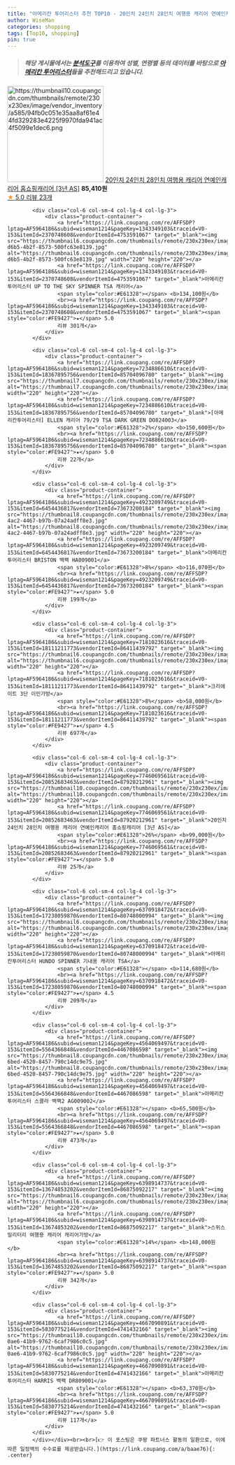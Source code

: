 ```yaml
---
title: "아메리칸 투어리스터 추천 TOP10 - 20인치 24인치 28인치 여행용 캐리어 연예인캐리어 홈쇼핑캐리어 [3년 AS]"
author: WiseMan
categories: shopping
tags: [Top10, shopping]
pin: true
---
```


> ##### 해당 게시물에서는 [**분석도구**](https://itemscout.io/)를 이용하여 **성별**, **연령별** 등의 데이터를 바탕으로 [**아메리칸 투어리스터**](https://link.coupang.com/a/baae76)들을 추천해드리고 있습니다.
<div class="container"><div class="row">
            <div class="col-6 col-sm-4 col-lg-4 col-lg-3">
                <div class="product-container">
                    <a href="https://link.coupang.com/re/AFFSDP?lptag=AF5964186&subid=wiseman1214&pageKey=7764117852&traceid=V0-153&itemId=20943987494&vendorItemId=88010279746" target="_blank"><img src="https://thumbnail10.coupangcdn.com/thumbnails/remote/230x230ex/image/vendor_inventory/a585/94fb0c051e35aa8af61e44fd329283e4225f9970fda941ac4f5099e1dec6.png" alt="https://thumbnail10.coupangcdn.com/thumbnails/remote/230x230ex/image/vendor_inventory/a585/94fb0c051e35aa8af61e44fd329283e4225f9970fda941ac4f5099e1dec6.png" width="220" height="220"></a>
                    <a href="https://link.coupang.com/re/AFFSDP?lptag=AF5964186&subid=wiseman1214&pageKey=7764117852&traceid=V0-153&itemId=20943987494&vendorItemId=88010279746" target="_blank">20인치 24인치 28인치 여행용 캐리어 연예인캐리어 홈쇼핑캐리어 [3년 AS]</a>
                    <span style="color:#E61328"></span> <b>85,410원</b>
                    <br><a href="https://link.coupang.com/re/AFFSDP?lptag=AF5964186&subid=wiseman1214&pageKey=7764117852&traceid=V0-153&itemId=20943987494&vendorItemId=88010279746" target="_blank"><span style="color:#FE9427">★</span> 5.0
                    리뷰 23개</a>
                </div>
            </div>
            
            <div class="col-6 col-sm-4 col-lg-4 col-lg-3">
                <div class="product-container">
                    <a href="https://link.coupang.com/re/AFFSDP?lptag=AF5964186&subid=wiseman1214&pageKey=1343349103&traceid=V0-153&itemId=2370748608&vendorItemId=4753591067" target="_blank"><img src="https://thumbnail6.coupangcdn.com/thumbnails/remote/230x230ex/image/retail/images/2019/05/10/14/6/84721133-d6b5-4b2f-8573-500fc63e8139.jpg" alt="https://thumbnail6.coupangcdn.com/thumbnails/remote/230x230ex/image/retail/images/2019/05/10/14/6/84721133-d6b5-4b2f-8573-500fc63e8139.jpg" width="220" height="220"></a>
                    <a href="https://link.coupang.com/re/AFFSDP?lptag=AF5964186&subid=wiseman1214&pageKey=1343349103&traceid=V0-153&itemId=2370748608&vendorItemId=4753591067" target="_blank">아메리칸투어리스터 UP TO THE SKY SPINNER TSA 캐리어</a>
                    <span style="color:#E61328"></span> <b>134,100원</b>
                    <br><a href="https://link.coupang.com/re/AFFSDP?lptag=AF5964186&subid=wiseman1214&pageKey=1343349103&traceid=V0-153&itemId=2370748608&vendorItemId=4753591067" target="_blank"><span style="color:#FE9427">★</span> 5.0
                    리뷰 301개</a>
                </div>
            </div>
            
            <div class="col-6 col-sm-4 col-lg-4 col-lg-3">
                <div class="product-container">
                    <a href="https://link.coupang.com/re/AFFSDP?lptag=AF5964186&subid=wiseman1214&pageKey=7234886610&traceid=V0-153&itemId=18367895756&vendorItemId=85704096780" target="_blank"><img src="https://thumbnail7.coupangcdn.com/thumbnails/remote/230x230ex/image/vendor_inventory/b253/3816ca054d5a5bd3926e685ee188c73593eb089af23b3c8649ca8ab43753.jpg" alt="https://thumbnail7.coupangcdn.com/thumbnails/remote/230x230ex/image/vendor_inventory/b253/3816ca054d5a5bd3926e685ee188c73593eb089af23b3c8649ca8ab43753.jpg" width="220" height="220"></a>
                    <a href="https://link.coupang.com/re/AFFSDP?lptag=AF5964186&subid=wiseman1214&pageKey=7234886610&traceid=V0-153&itemId=18367895756&vendorItemId=85704096780" target="_blank">[아메리칸투어리스터] ELLEN 캐리어 79/29 TSA DARK GREEN DO824003</a>
                    <span style="color:#E61328">2%</span> <b>150,600원</b>
                    <br><a href="https://link.coupang.com/re/AFFSDP?lptag=AF5964186&subid=wiseman1214&pageKey=7234886610&traceid=V0-153&itemId=18367895756&vendorItemId=85704096780" target="_blank"><span style="color:#FE9427">★</span> 5.0
                    리뷰 22개</a>
                </div>
            </div>
            
            <div class="col-6 col-sm-4 col-lg-4 col-lg-3">
                <div class="product-container">
                    <a href="https://link.coupang.com/re/AFFSDP?lptag=AF5964186&subid=wiseman1214&pageKey=4923209749&traceid=V0-153&itemId=6454436817&vendorItemId=73673200184" target="_blank"><img src="https://thumbnail8.coupangcdn.com/thumbnails/remote/230x230ex/image/retail/images/2019/11/06/11/3/2b41c5bd-4ac2-4467-b97b-07a24adff8e3.jpg" alt="https://thumbnail8.coupangcdn.com/thumbnails/remote/230x230ex/image/retail/images/2019/11/06/11/3/2b41c5bd-4ac2-4467-b97b-07a24adff8e3.jpg" width="220" height="220"></a>
                    <a href="https://link.coupang.com/re/AFFSDP?lptag=AF5964186&subid=wiseman1214&pageKey=4923209749&traceid=V0-153&itemId=6454436817&vendorItemId=73673200184" target="_blank">아메리칸투어리스터 BRISTON 백팩 HA009001</a>
                    <span style="color:#E61328">8%</span> <b>116,070원</b>
                    <br><a href="https://link.coupang.com/re/AFFSDP?lptag=AF5964186&subid=wiseman1214&pageKey=4923209749&traceid=V0-153&itemId=6454436817&vendorItemId=73673200184" target="_blank"><span style="color:#FE9427">★</span> 5.0
                    리뷰 199개</a>
                </div>
            </div>
            
            <div class="col-6 col-sm-4 col-lg-4 col-lg-3">
                <div class="product-container">
                    <a href="https://link.coupang.com/re/AFFSDP?lptag=AF5964186&subid=wiseman1214&pageKey=7181023616&traceid=V0-153&itemId=18111211773&vendorItemId=86411439792" target="_blank"><img src="https://thumbnail6.coupangcdn.com/thumbnails/remote/230x230ex/image/vendor_inventory/e0a7/060e8eaf5ebe2bbb0c8ebf8a2f12c871829b877b6eaa64d035d671f74af5.jpg" alt="https://thumbnail6.coupangcdn.com/thumbnails/remote/230x230ex/image/vendor_inventory/e0a7/060e8eaf5ebe2bbb0c8ebf8a2f12c871829b877b6eaa64d035d671f74af5.jpg" width="220" height="220"></a>
                    <a href="https://link.coupang.com/re/AFFSDP?lptag=AF5964186&subid=wiseman1214&pageKey=7181023616&traceid=V0-153&itemId=18111211773&vendorItemId=86411439792" target="_blank">크리에이트 3단 이민가방</a>
                    <span style="color:#E61328">8%</span> <b>58,000원</b>
                    <br><a href="https://link.coupang.com/re/AFFSDP?lptag=AF5964186&subid=wiseman1214&pageKey=7181023616&traceid=V0-153&itemId=18111211773&vendorItemId=86411439792" target="_blank"><span style="color:#FE9427">★</span> 4.5
                    리뷰 697개</a>
                </div>
            </div>
            
            <div class="col-6 col-sm-4 col-lg-4 col-lg-3">
                <div class="product-container">
                    <a href="https://link.coupang.com/re/AFFSDP?lptag=AF5964186&subid=wiseman1214&pageKey=7746069561&traceid=V0-153&itemId=20852683463&vendorItemId=87920212961" target="_blank"><img src="https://thumbnail10.coupangcdn.com/thumbnails/remote/230x230ex/image/vendor_inventory/b70b/d6a391b0c363ff7cf6b555cf34c122b0a3257519fc5ead0e7a1cbcbe4047.png" alt="https://thumbnail10.coupangcdn.com/thumbnails/remote/230x230ex/image/vendor_inventory/b70b/d6a391b0c363ff7cf6b555cf34c122b0a3257519fc5ead0e7a1cbcbe4047.png" width="220" height="220"></a>
                    <a href="https://link.coupang.com/re/AFFSDP?lptag=AF5964186&subid=wiseman1214&pageKey=7746069561&traceid=V0-153&itemId=20852683463&vendorItemId=87920212961" target="_blank">20인치 24인치 28인치 여행용 캐리어 연예인캐리어 홈쇼핑캐리어 [3년 AS]</a>
                    <span style="color:#E61328">26%</span> <b>99,000원</b>
                    <br><a href="https://link.coupang.com/re/AFFSDP?lptag=AF5964186&subid=wiseman1214&pageKey=7746069561&traceid=V0-153&itemId=20852683463&vendorItemId=87920212961" target="_blank"><span style="color:#FE9427">★</span> 5.0
                    리뷰 25개</a>
                </div>
            </div>
            
            <div class="col-6 col-sm-4 col-lg-4 col-lg-3">
                <div class="product-container">
                    <a href="https://link.coupang.com/re/AFFSDP?lptag=AF5964186&subid=wiseman1214&pageKey=6370918472&traceid=V0-153&itemId=17238059870&vendorItemId=80748000994" target="_blank"><img src="https://thumbnail6.coupangcdn.com/thumbnails/remote/230x230ex/image/rs_quotation_api/l4eozsyl/b9c101f104614c8e8ab38c203d48490b.jpg" alt="https://thumbnail6.coupangcdn.com/thumbnails/remote/230x230ex/image/rs_quotation_api/l4eozsyl/b9c101f104614c8e8ab38c203d48490b.jpg" width="220" height="220"></a>
                    <a href="https://link.coupang.com/re/AFFSDP?lptag=AF5964186&subid=wiseman1214&pageKey=6370918472&traceid=V0-153&itemId=17238059870&vendorItemId=80748000994" target="_blank">아메리칸투어리스터 HUNDO SPINNER 기내용 캐리어 TSA</a>
                    <span style="color:#E61328"></span> <b>114,680원</b>
                    <br><a href="https://link.coupang.com/re/AFFSDP?lptag=AF5964186&subid=wiseman1214&pageKey=6370918472&traceid=V0-153&itemId=17238059870&vendorItemId=80748000994" target="_blank"><span style="color:#FE9427">★</span> 4.5
                    리뷰 209개</a>
                </div>
            </div>
            
            <div class="col-6 col-sm-4 col-lg-4 col-lg-3">
                <div class="product-container">
                    <a href="https://link.coupang.com/re/AFFSDP?lptag=AF5964186&subid=wiseman1214&pageKey=4564069497&traceid=V0-153&itemId=5564366848&vendorItemId=4467086598" target="_blank"><img src="https://thumbnail8.coupangcdn.com/thumbnails/remote/230x230ex/image/product/image/vendoritem/2017/09/25/3122733098/b0cb1a57-6bed-4520-8457-790c14dc9e75.jpg" alt="https://thumbnail8.coupangcdn.com/thumbnails/remote/230x230ex/image/product/image/vendoritem/2017/09/25/3122733098/b0cb1a57-6bed-4520-8457-790c14dc9e75.jpg" width="220" height="220"></a>
                    <a href="https://link.coupang.com/re/AFFSDP?lptag=AF5964186&subid=wiseman1214&pageKey=4564069497&traceid=V0-153&itemId=5564366848&vendorItemId=4467086598" target="_blank">아메리칸투어리스터 스콜라 백팩2 AG009002</a>
                    <span style="color:#E61328"></span> <b>65,500원</b>
                    <br><a href="https://link.coupang.com/re/AFFSDP?lptag=AF5964186&subid=wiseman1214&pageKey=4564069497&traceid=V0-153&itemId=5564366848&vendorItemId=4467086598" target="_blank"><span style="color:#FE9427">★</span> 5.0
                    리뷰 473개</a>
                </div>
            </div>
            
            <div class="col-6 col-sm-4 col-lg-4 col-lg-3">
                <div class="product-container">
                    <a href="https://link.coupang.com/re/AFFSDP?lptag=AF5964186&subid=wiseman1214&pageKey=6398914737&traceid=V0-153&itemId=13674853202&vendorItemId=86875092217" target="_blank"><img src="https://thumbnail6.coupangcdn.com/thumbnails/remote/230x230ex/image/vendor_inventory/e04d/b2e28a9934a946284e16ed34c8569d3477cf5a43b25aa1accb1e160261c8.jpg" alt="https://thumbnail6.coupangcdn.com/thumbnails/remote/230x230ex/image/vendor_inventory/e04d/b2e28a9934a946284e16ed34c8569d3477cf5a43b25aa1accb1e160261c8.jpg" width="220" height="220"></a>
                    <a href="https://link.coupang.com/re/AFFSDP?lptag=AF5964186&subid=wiseman1214&pageKey=6398914737&traceid=V0-153&itemId=13674853202&vendorItemId=86875092217" target="_blank">스위스밀리터리 여행용 캐리어 캐리어가방</a>
                    <span style="color:#E61328">14%</span> <b>148,000원</b>
                    <br><a href="https://link.coupang.com/re/AFFSDP?lptag=AF5964186&subid=wiseman1214&pageKey=6398914737&traceid=V0-153&itemId=13674853202&vendorItemId=86875092217" target="_blank"><span style="color:#FE9427">★</span> 5.0
                    리뷰 342개</a>
                </div>
            </div>
            
            <div class="col-6 col-sm-4 col-lg-4 col-lg-3">
                <div class="product-container">
                    <a href="https://link.coupang.com/re/AFFSDP?lptag=AF5964186&subid=wiseman1214&pageKey=4667090891&traceid=V0-153&itemId=5830775214&vendorItemId=4741432166" target="_blank"><img src="https://thumbnail10.coupangcdn.com/thumbnails/remote/230x230ex/image/retail/images/2019/05/07/17/0/37cb7a51-0ae6-41b9-9762-6caf7986c0c5.jpg" alt="https://thumbnail10.coupangcdn.com/thumbnails/remote/230x230ex/image/retail/images/2019/05/07/17/0/37cb7a51-0ae6-41b9-9762-6caf7986c0c5.jpg" width="220" height="220"></a>
                    <a href="https://link.coupang.com/re/AFFSDP?lptag=AF5964186&subid=wiseman1214&pageKey=4667090891&traceid=V0-153&itemId=5830775214&vendorItemId=4741432166" target="_blank">아메리칸투어리스터 HARRIS 백팩 DR809001</a>
                    <span style="color:#E61328"></span> <b>63,370원</b>
                    <br><a href="https://link.coupang.com/re/AFFSDP?lptag=AF5964186&subid=wiseman1214&pageKey=4667090891&traceid=V0-153&itemId=5830775214&vendorItemId=4741432166" target="_blank"><span style="color:#FE9427">★</span> 5.0
                    리뷰 117개</a>
                </div>
            </div>
            </div></div><br><br>[👉 이 포스팅은 쿠팡 파트너스 활동의 일환으로, 이에 따른 일정액의 수수료를 제공받습니다.](https://link.coupang.com/a/baae76){: .center}